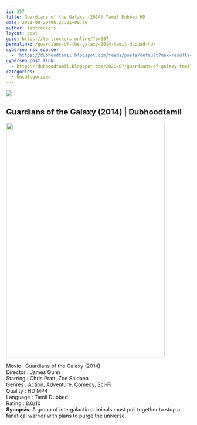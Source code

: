 ```yaml
---
id: 357
title: Guardians of the Galaxy (2014) Tamil Dubbed HD
date: 2021-08-29T06:23:01+00:00
author: tentrockers
layout: post
guid: https://tentrockers.online/?p=357
permalink: /guardians-of-the-galaxy-2014-tamil-dubbed-hd/
cyberseo_rss_source:
  - 'https://dubhoodtamil.blogspot.com/feeds/posts/default?max-results=150&start-index=151'
cyberseo_post_link:
  - https://dubhoodtamil.blogspot.com/2020/07/guardians-of-galaxy-tamil-dubbed-hd.html
categories:
  - Uncategorized
---
```

<div class="media_block">
  <img src="https://1.bp.blogspot.com/-w_rwpKVluNY/XwV3EdzDZ8I/AAAAAAAAA7A/EQdZ8Bm_jNYGUldzfBs3thc7XeEovzpLgCLcBGAsYHQ/s72-c/images%2B%25288%2529.jpeg" class="media_thumbnail" />
</div>

<div dir="ltr" trbidi="on" readability="14.058295964126">
  <h2>
    <span>Guardians of the Galaxy (2014) | Dubhoodtamil</span>
  </h2>
  
  <div class="separator">
    <a href="https://1.bp.blogspot.com/-w_rwpKVluNY/XwV3EdzDZ8I/AAAAAAAAA7A/EQdZ8Bm_jNYGUldzfBs3thc7XeEovzpLgCLcBGAsYHQ/s1600/images%2B%25288%2529.jpeg" imageanchor="1"><img loading="lazy" border="0" data-original-height="674" data-original-width="456" height="640" src="https://1.bp.blogspot.com/-w_rwpKVluNY/XwV3EdzDZ8I/AAAAAAAAA7A/EQdZ8Bm_jNYGUldzfBs3thc7XeEovzpLgCLcBGAsYHQ/s640/images%2B%25288%2529.jpeg" width="432" /></a>
  </div>
  
  <p>
    Movie<span> </span>:<span> </span>Guardians of the Galaxy (2014)<br />Director<span> </span>:<span> </span>James Gunn<br />Starring<span> </span>:<span> </span>Chris Pratt, Zoe Saldana<br />Genres<span> </span>:<span> </span>Action, Adventure, Comedy, Sci-Fi<br />Quality<span> </span>:<span> HD MP4</span><br />Language<span> </span>:<span> </span>Tamil Dubbed<br />Rating<span> </span>:<span> </span>8.0/10<br /><b>Synopsis: </b>A group of intergalactic criminals must pull together to stop a fanatical warrior with plans to purge the universe. </div>